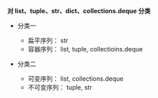 **对 list、tuple、str、dict、collections.deque 分类**    
- 分类一  
    - 扁平序列： str  
    - 容器序列： list, tuple, collectioins.deque

- 分类二  
    - 可变序列： list, collections.deque  
    - 不可变序列： tuple, str
